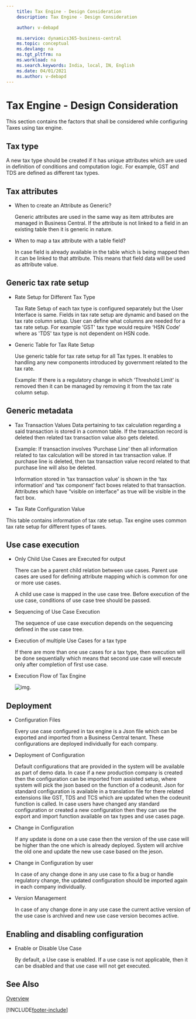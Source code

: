 ```yaml
---
    title: Tax Engine - Design Consideration
    description: Tax Engine - Design Consideration

    author: v-debapd

    ms.service: dynamics365-business-central
    ms.topic: conceptual
    ms.devlang: na
    ms.tgt_pltfrm: na
    ms.workload: na
    ms.search.keywords: India, local, IN, English
    ms.date: 04/01/2021
    ms.author: v-debapd
---
```

# Tax Engine - Design Consideration


This section contains the factors that shall be considered while configuring Taxes using tax engine.

## Tax type

A new tax type should be created if it has unique attributes which are used in definition of conditions and computation logic. For example, GST and TDS are defined as different tax types. 

## Tax attributes
 - When to create an Attribute as Generic?
 
   Generic attributes are used in the same way as item attributes are managed in Business Central. If the attribute is not linked to a field in an existing table then it is generic in nature.
 - When to map a tax attribute with a table field?
 
   In case field is already available in the table which is being mapped then it can be linked to that attribute. This means that field data will be used as attribute value. 

## Generic tax rate setup
- Rate Setup for Different Tax Type
  
  Tax Rate Setup of each tax type is configured separately but the User Interface is same. Fields in tax rate setup are dynamic and based on the tax rate column setup. User can define what columns are needed for a tax rate setup. For example ‘GST' tax type would require ‘HSN Code’ where as 'TDS' tax type is not dependent on HSN code.

- Generic Table for Tax Rate Setup
  
  Use generic table for tax rate setup for all Tax types. It enables to handling any new components introduced by government related to the tax rate.
  
  Example: If there is a regulatory change in which ‘Threshold Limit’ is removed then it can be managed by removing it from the tax rate column setup.

## Generic metadata
- Tax Transaction Values
  Data pertaining to tax calculation regarding a said transaction is stored in a common table. If the transaction record is deleted then related tax transaction value also gets deleted.
  
  Example: If transaction involves ‘Purchase Line’ then all information related to tax calculation will be stored in tax transaction value. If purchase line is deleted, then tax transaction value record related to that purchase line will also be deleted.
  
  Information stored in ‘tax transaction value’ is shown in the ‘tax information’ and ‘tax component’ fact boxes related to that transaction. Attributes which have “visible on interface” as true will be visible in the fact box.

 - Tax Rate Configuration Value
 
  This table contains information of tax rate setup. Tax engine uses common tax rate setup for different types of taxes.

## Use case execution

- Only Child Use Cases are Executed for output

  There can be a parent child relation between use cases. Parent use cases are used for defining attribute mapping which is common for one or more use cases.
  
  A child use case is mapped in the use case tree. Before execution of the use case, conditions of use case tree should be passed.
  
- Sequencing of Use Case Execution

  The sequence of use case execution depends on the sequencing defined in the use case tree.

- Execution of multiple Use Cases for a tax type

  If there are more than one use cases for a tax type, then execution will be done sequentially which means that second use case will execute only after completion of first use case.

- Execution Flow of Tax Engine

  ![img.](image/executionflow.png)

## Deployment

- Configuration Files
 
  Every use case configured in tax engine is a Json file which can be exported and imported from a Business Central tenant. These configurations are deployed individually for each company.

- Deployment of Configuration

  Default configurations that are provided in the system will be available as part of demo data. In case if a new production company is created then the configuration can be imported from assisted setup, where system will pick the json based on the function of a codeunit. Json for standard configuration is available in a translation file for there related extensions like GST, TDS and TCS which are updated when the codeunit function is called. In case users have changed any standard configuration or created a new configuration then they can use the export and import function available on tax types and use cases page.

- Change in Configuration

  If any update is done on a use case then the version of the use case will be higher than the one which is already deployed. System will archive the old one and update the new use case based on the jeson.

   
- Change in Configuration by user

  In case of any change done in any use case to fix a bug or handle regulatory change, the updated configuration should be imported again in each company individually.

- Version Management

  In case of any change done in any use case the current active version of the use case is archived and new use case version becomes active.

## Enabling and disabling configuration

- Enable or Disable Use Case

  By default, a Use case is enabled. If a use case is not applicable, then it can be disabled and that use case will not get executed.


## See Also
[Overview](TaxEngine-001-Overview.md)






[!INCLUDE[footer-include](../../includes/footer-banner.md)]